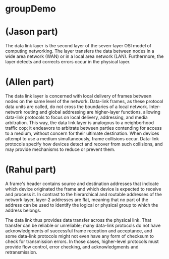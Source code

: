 # groupDemo

# (Jason part)
The data link layer is the second layer of the seven-layer OSI model of computing networking. The layer transfers the data between nodes in a wide area network (WAN) or in a local area network (LAN). Furthermore, the layer detects and corrects errors occur in the physical layer. 

# (Allen part)
The data link layer is concerned with local delivery of frames between nodes on the same level of the network. Data-link frames, as these protocol data units are called, do not cross the boundaries of a local network. Inter-network routing and global addressing are higher-layer functions, allowing data-link protocols to focus on local delivery, addressing, and media arbitration. This way, the data link layer is analogous to a neighborhood traffic cop; it endeavors to arbitrate between parties contending for access to a medium, without concern for their ultimate destination. When devices attempt to use a medium simultaneously, frame collisions occur. Data-link protocols specify how devices detect and recover from such collisions, and may provide mechanisms to reduce or prevent them.

# (Rahul part)
A frame's header contains source and destination addresses that indicate which device originated the frame and which device is expected to receive and process it. In contrast to the hierarchical and routable addresses of the network layer, layer-2 addresses are flat, meaning that no part of the address can be used to identify the logical or physical group to which the address belongs.

The data link thus provides data transfer across the physical link. That transfer can be reliable or unreliable; many data-link protocols do not have acknowledgments of successful frame reception and acceptance, and some data-link protocols might not even have any form of checksum to check for transmission errors. In those cases, higher-level protocols must provide flow control, error checking, and acknowledgments and retransmission.
